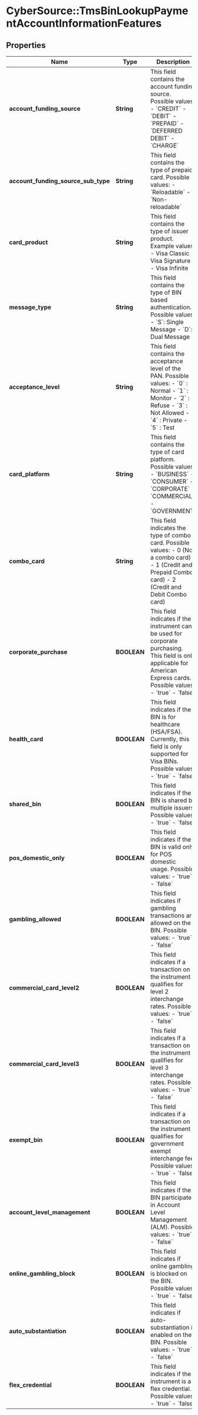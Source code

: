 # CyberSource::TmsBinLookupPaymentAccountInformationFeatures

## Properties
Name | Type | Description | Notes
------------ | ------------- | ------------- | -------------
**account_funding_source** | **String** | This field contains the account funding source. Possible values:   - &#x60;CREDIT&#x60;   - &#x60;DEBIT&#x60;   - &#x60;PREPAID&#x60;   - &#x60;DEFERRED DEBIT&#x60;   - &#x60;CHARGE&#x60;  | [optional] 
**account_funding_source_sub_type** | **String** | This field contains the type of prepaid card. Possible values:   - &#x60;Reloadable&#x60;   - &#x60;Non-reloadable&#x60;  | [optional] 
**card_product** | **String** | This field contains the type of issuer product. Example values:   - Visa Classic   - Visa Signature   - Visa Infinite  | [optional] 
**message_type** | **String** | This field contains the type of BIN based authentication. Possible values:   - &#x60;S&#x60;: Single Message   - &#x60;D&#x60;: Dual Message  | [optional] 
**acceptance_level** | **String** | This field contains the acceptance level of the PAN. Possible values:   - &#x60;0&#x60; : Normal   - &#x60;1&#x60; : Monitor   - &#x60;2&#x60; : Refuse   - &#x60;3&#x60; : Not Allowed   - &#x60;4&#x60; : Private   - &#x60;5&#x60; : Test  | [optional] 
**card_platform** | **String** | This field contains the type of card platform. Possible values:   - &#x60;BUSINESS&#x60;   - &#x60;CONSUMER&#x60;   - &#x60;CORPORATE&#x60;   - &#x60;COMMERCIAL&#x60;   - &#x60;GOVERNMENT&#x60;  | [optional] 
**combo_card** | **String** | This field indicates the type of combo card. Possible values:   - 0 (Not a combo card)   - 1 (Credit and Prepaid Combo card)   - 2 (Credit and Debit Combo card)  | [optional] 
**corporate_purchase** | **BOOLEAN** | This field indicates if the instrument can be used for corporate purchasing. This field is only applicable for American Express cards. Possible values:   - &#x60;true&#x60;   - &#x60;false&#x60;  | [optional] 
**health_card** | **BOOLEAN** | This field indicates if the BIN is for healthcare (HSA/FSA). Currently, this field is only supported for Visa BINs. Possible values:     - &#x60;true&#x60;     - &#x60;false&#x60;  | [optional] 
**shared_bin** | **BOOLEAN** | This field indicates if the BIN is shared by multiple issuers Possible values:     - &#x60;true&#x60;     - &#x60;false&#x60;  | [optional] 
**pos_domestic_only** | **BOOLEAN** | This field indicates if the BIN is valid only for POS domestic usage. Possible values:     - &#x60;true&#x60;     - &#x60;false&#x60;  | [optional] 
**gambling_allowed** | **BOOLEAN** | This field indicates if gambling transactions are allowed on the BIN. Possible values:     - &#x60;true&#x60;     - &#x60;false&#x60;  | [optional] 
**commercial_card_level2** | **BOOLEAN** | This field indicates if a transaction on the instrument qualifies for level 2 interchange rates. Possible values:     - &#x60;true&#x60;     - &#x60;false&#x60;  | [optional] 
**commercial_card_level3** | **BOOLEAN** | This field indicates if a transaction on the instrument qualifies for level 3 interchange rates. Possible values:     - &#x60;true&#x60;     - &#x60;false&#x60;  | [optional] 
**exempt_bin** | **BOOLEAN** | This field indicates if a transaction on the instrument qualifies for government exempt interchange fee. Possible values:     - &#x60;true&#x60;     - &#x60;false&#x60;  | [optional] 
**account_level_management** | **BOOLEAN** | This field indicates if the BIN participates in Account Level Management (ALM). Possible values:     - &#x60;true&#x60;     - &#x60;false&#x60;  | [optional] 
**online_gambling_block** | **BOOLEAN** | This field indicates if online gambling is blocked on the BIN. Possible values:     - &#x60;true&#x60;     - &#x60;false&#x60;  | [optional] 
**auto_substantiation** | **BOOLEAN** | This field indicates if auto-substantiation is enabled on the BIN. Possible values:     - &#x60;true&#x60;     - &#x60;false&#x60;  | [optional] 
**flex_credential** | **BOOLEAN** | This field indicates if the instrument is a flex credential. Possible values:     - &#x60;true&#x60;     - &#x60;false&#x60;  | [optional] 


